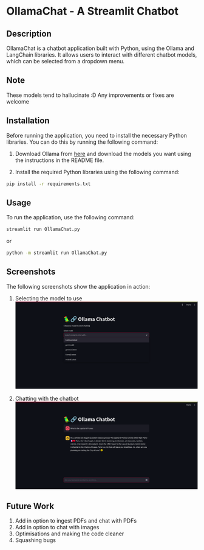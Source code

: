 # OllamaChat - A Streamlit Chatbot

## Description

OllamaChat is a chatbot application built with Python, using the Ollama and LangChain libraries. It allows users to interact with different chatbot models, which can be selected from a dropdown menu.

## Note

These models tend to hallucinate :D
Any improvements or fixes are welcome

## Installation

Before running the application, you need to install the necessary Python libraries. You can do this by running the following command:

1. Download Ollama from [here](https://github.com/ollama/ollama) and download the models you want using the instructions in the README file.

2. Install the required Python libraries using the following command:

```bash
pip install -r requirements.txt
```

## Usage

To run the application, use the following command:

```bash
streamlit run OllamaChat.py
```

or

```bash
python -m streamlit run OllamaChat.py
```

## Screenshots

The following screenshots show the application in action:

1. Selecting the model to use
   ![Selecting Model](images/image.png)

2. Chatting with the chatbot
   ![Demo Usage](images/image-1.png)

## Future Work

1. Add in option to ingest PDFs and chat with PDFs
2. Add in option to chat with images
3. Optimisations and making the code cleaner
4. Squashing bugs
